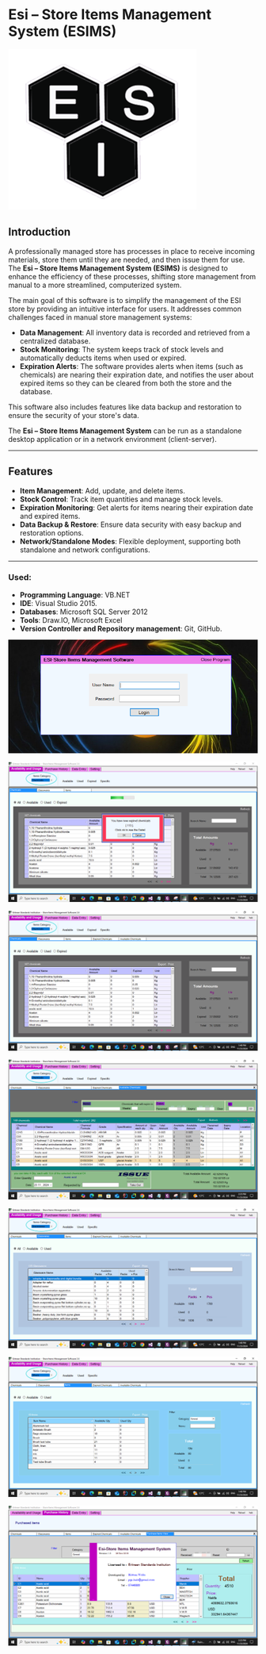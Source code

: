 # Esi – Store Items Management System (ESIMS)

![Logo](https://github.com/Habtom-Weldu/Store-Items-MS-Public-Information/blob/main/Images/logo.PNG)

## Introduction

A professionally managed store has processes in place to receive incoming materials, store them until they are needed, and then issue them for use. The **Esi – Store Items Management System (ESIMS)** is designed to enhance the efficiency of these processes, shifting store management from manual to a more streamlined, computerized system.

The main goal of this software is to simplify the management of the ESI store by providing an intuitive interface for users. It addresses common challenges faced in manual store management systems:

- **Data Management**: All inventory data is recorded and retrieved from a centralized database.
- **Stock Monitoring**: The system keeps track of stock levels and automatically deducts items when used or expired.
- **Expiration Alerts**: The software provides alerts when items (such as chemicals) are nearing their expiration date, and notifies the user about expired items so they can be cleared from both the store and the database.

This software also includes features like data backup and restoration to ensure the security of your store's data. 

The **Esi – Store Items Management System** can be run as a standalone desktop application or in a network environment (client-server).

---

## Features

- **Item Management**: Add, update, and delete items.
- **Stock Control**: Track item quantities and manage stock levels.
- **Expiration Monitoring**: Get alerts for items nearing their expiration date and expired items.
- **Data Backup & Restore**: Ensure data security with easy backup and restoration options.
- **Network/Standalone Modes**: Flexible deployment, supporting both standalone and network configurations.

---

### Used:
  - **Programming Language**: VB.NET 
  - **IDE**: Visual Studio 2015.
  - **Databases**: Microsoft SQL Server 2012
  - **Tools**: Draw.IO, Microsoft Excel
  - **Version Controller and Repository management**: Git, GitHub.

![Login](https://github.com/Habtom-Weldu/Store-Items-MS-Public-Information/blob/main/Images/1.PNG)

![Image](https://github.com/Habtom-Weldu/Store-Items-MS-Public-Information/blob/main/Images/2.png)

![Image](https://github.com/Habtom-Weldu/Store-Items-MS-Public-Information/blob/main/Images/3.png)

![Image](https://github.com/Habtom-Weldu/Store-Items-MS-Public-Information/blob/main/Images/4.png)

![Image](https://github.com/Habtom-Weldu/Store-Items-MS-Public-Information/blob/main/Images/5.png)

![Image](https://github.com/Habtom-Weldu/Store-Items-MS-Public-Information/blob/main/Images/6.png)

![Image](https://github.com/Habtom-Weldu/Store-Items-MS-Public-Information/blob/main/Images/7.png)
